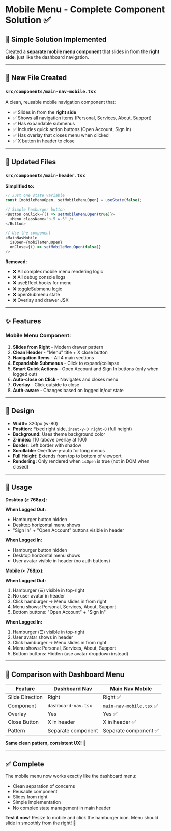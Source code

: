 # Mobile Menu - Complete Component Solution ✅

## 🎯 Simple Solution Implemented

Created a **separate mobile menu component** that slides in from the **right side**, just like the dashboard navigation.

---

## 📁 New File Created

### **`src/components/main-nav-mobile.tsx`**

A clean, reusable mobile navigation component that:

- ✅ Slides in from the **right side**
- ✅ Shows all navigation items (Personal, Services, About, Support)
- ✅ Has expandable submenus
- ✅ Includes quick action buttons (Open Account, Sign In)
- ✅ Has overlay that closes menu when clicked
- ✅ X button in header to close

---

## 🔧 Updated Files

### **`src/components/main-header.tsx`**

**Simplified to:**

```typescript
// Just one state variable
const [mobileMenuOpen, setMobileMenuOpen] = useState(false);

// Simple hamburger button
<Button onClick={() => setMobileMenuOpen(true)}>
  <Menu className="h-5 w-5" />
</Button>

// Use the component
<MainNavMobile
  isOpen={mobileMenuOpen}
  onClose={() => setMobileMenuOpen(false)}
/>
```

**Removed:**

- ❌ All complex mobile menu rendering logic
- ❌ All debug console logs
- ❌ useEffect hooks for menu
- ❌ toggleSubmenu logic
- ❌ openSubmenu state
- ❌ Overlay and drawer JSX

---

## ✨ Features

### **Mobile Menu Component:**

1. **Slides from Right** - Modern drawer pattern
2. **Clean Header** - "Menu" title + X close button
3. **Navigation Items** - All 4 main sections
4. **Expandable Submenus** - Click to expand/collapse
5. **Smart Quick Actions** - Open Account and Sign In buttons (only when logged out)
6. **Auto-close on Click** - Navigates and closes menu
7. **Overlay** - Click outside to close
8. **Auth-aware** - Changes based on logged in/out state

---

## 🎨 Design

- **Width:** 320px (w-80)
- **Position:** Fixed right side, `inset-y-0 right-0` (full height)
- **Background:** Uses theme background color
- **Z-index:** 110 (above overlay at 100)
- **Border:** Left border with shadow
- **Scrollable:** Overflow-y-auto for long menus
- **Full Height:** Extends from top to bottom of viewport
- **Rendering:** Only rendered when `isOpen` is true (not in DOM when closed)

---

## 📱 Usage

**Desktop (≥ 768px):**

**When Logged Out:**

- Hamburger button hidden
- Desktop horizontal menu shows
- "Sign In" + "Open Account" buttons visible in header

**When Logged In:**

- Hamburger button hidden
- Desktop horizontal menu shows
- User avatar visible in header (no auth buttons)

**Mobile (< 768px):**

**When Logged Out:**

1. Hamburger (☰) visible in top-right
2. No user avatar in header
3. Click hamburger → Menu slides in from right
4. Menu shows: Personal, Services, About, Support
5. Bottom buttons: "Open Account" + "Sign In"

**When Logged In:**

1. Hamburger (☰) visible in top-right
2. User avatar shows in header
3. Click hamburger → Menu slides in from right
4. Menu shows: Personal, Services, About, Support
5. Bottom buttons: Hidden (use avatar dropdown instead)

---

## 🔄 Comparison with Dashboard Menu

| Feature         | Dashboard Nav       | Main Nav Mobile          |
| --------------- | ------------------- | ------------------------ |
| Slide Direction | Right               | Right ✅                 |
| Component       | `dashboard-nav.tsx` | `main-nav-mobile.tsx` ✅ |
| Overlay         | Yes                 | Yes ✅                   |
| Close Button    | X in header         | X in header ✅           |
| Pattern         | Separate component  | Separate component ✅    |

**Same clean pattern, consistent UX!** 🎯

---

## ✅ Complete

The mobile menu now works exactly like the dashboard menu:

- Clean separation of concerns
- Reusable component
- Slides from right
- Simple implementation
- No complex state management in main header

**Test it now!** Resize to mobile and click the hamburger icon. Menu should slide in smoothly from the right! 🚀
